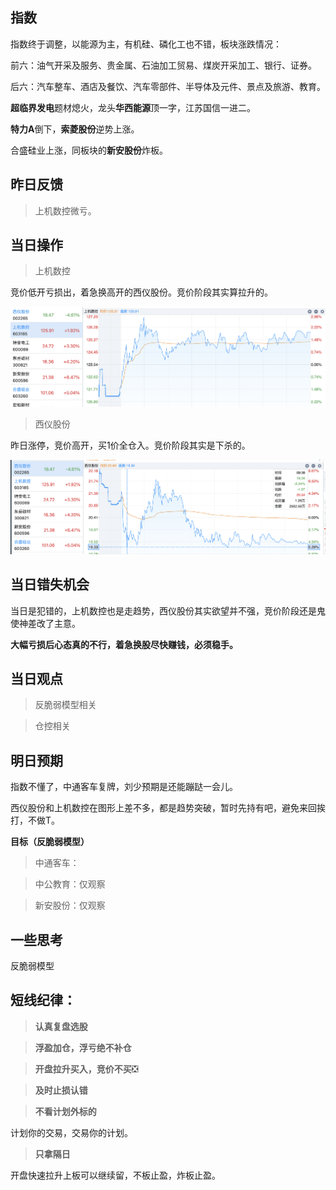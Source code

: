 ## 指数

指数终于调整，以能源为主，有机硅、磷化工也不错，板块涨跌情况：

前六：油气开采及服务、贵金属、石油加工贸易、煤炭开采加工、银行、证券。

后六：汽车整车、酒店及餐饮、汽车零部件、半导体及元件、景点及旅游、教育。

**超临界发电**题材熄火，龙头**华西能源**顶一字，江苏国信一进二。

**特力A**倒下，**索菱股份**逆势上涨。

合盛硅业上涨，同板块的**新安股份**炸板。

## 昨日反馈

> 上机数控微亏。

## 当日操作

> 上机数控

竞价低开亏损出，着急换高开的西仪股份。竞价阶段其实算拉升的。

![img](resource/2022-06-09_sjsk.png)

> 西仪股份

昨日涨停，竞价高开，买1价全仓入。竞价阶段其实是下杀的。

![img](resource/2022-06-09_xygf.png)

## 当日错失机会

当日是犯错的，上机数控也是走趋势，西仪股份其实欲望并不强，竞价阶段还是鬼使神差改了主意。

**大幅亏损后心态真的不行，着急换股尽快赚钱，必须稳手。**

## 当日观点

> 反脆弱模型相关

> 仓控相关

## 明日预期

指数不懂了，中通客车复牌，刘少预期是还能蹦跶一会儿。

西仪股份和上机数控在图形上差不多，都是趋势突破，暂时先持有吧，避免来回挨打，不做T。

**目标（反脆弱模型）**

> 中通客车：

> 中公教育：仅观察

> 新安股份：仅观察

## 一些思考

反脆弱模型

## 短线纪律：

> **认真复盘选股**

> **浮盈加仓，浮亏绝不补仓**

> **开盘拉升买入，竞价不买**❎

> **及时止损认错**

> **不看计划外标的**

计划你的交易，交易你的计划。

> **只拿隔日**

开盘快速拉升上板可以继续留，不板止盈，炸板止盈。
